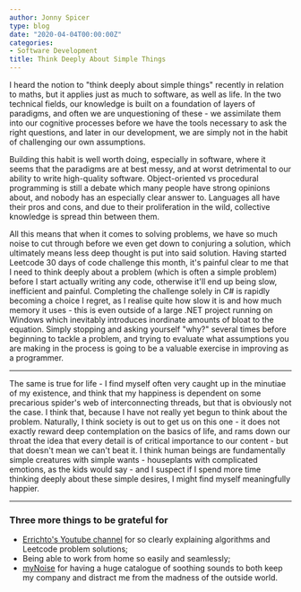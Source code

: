 ```yaml
---
author: Jonny Spicer
type: blog
date: "2020-04-04T00:00:00Z"
categories:
- Software Development
title: Think Deeply About Simple Things
---
```

I heard the notion to "think deeply about simple things" recently in relation to maths, but it applies
just as much to software, as well as life. In the two technical fields, our knowledge is built on a
foundation of layers of paradigms, and often we are unquestioning of these - we assimilate them into
our cognitive processes before we have the tools necessary to ask the right questions, and later in our
development, we are simply not in the habit of challenging our own assumptions.

Building this habit is well worth doing, especially in software, where it seems that the paradigms are
at best messy, and at worst detrimental to our ability to write high-quality software. Object-oriented vs
procedural programming is still a debate which many people have strong opinions about, and nobody has
an especially clear answer to. Languages all have their pros and cons, and due to their proliferation
in the wild, collective knowledge is spread thin between them.

All this means that when it comes to solving problems, we have so much noise to cut through before
we even get down to conjuring a solution, which ultimately means less deep thought is put into said
solution. Having started Leetcode 30 days of code challenge this month, it's painful clear to me that
I need to think deeply about a problem (which is often a simple problem) before I start actually writing
any code, otherwise it'll end up being slow, inefficient and painful. Completing the challenge solely
in C# is rapidly becoming a choice I regret, as I realise quite how slow it is and how much memory it
uses - this is even outside of a large .NET project running on Windows which inevitably introduces
inordinate amounts of bloat to the equation. Simply stopping and asking yourself "why?" several times
before beginning to tackle a problem, and trying to evaluate what assumptions you are making in the
process is going to be a valuable exercise in improving as a programmer.

---

The same is true for life - I find myself often very caught up in the minutiae of my existence, and
think that my happiness is dependent on some precarious spider's web of interconnecting threads, but
that is obviously not the case. I think that, because I have not really yet begun to think about the
problem. Naturally, I think society is out to get us on this one - it does not exactly reward deep
contemplation on the basics of life, and rams down our throat the idea that every detail is of critical
importance to our content - but that doesn't mean we can't beat it. I think human beings are
fundamentally simple creatures with simple wants - houseplants with complicated emotions, as the
kids would say - and I suspect if I spend more time thinking deeply about these simple desires, I might
find myself meaningfully happier.

---

### Three more things to be grateful for

- [Errichto's Youtube channel](https://www.youtube.com/channel/UCBr_Fu6q9iHYQCh13jmpbrg)
for so clearly explaining algorithms and Leetcode problem solutions;
- Being able to work from home so easily and seamlessly;
- [myNoise](https://mynoise.net) for having a huge catalogue of soothing sounds to
both keep my company and distract me from the madness of the outside world.

